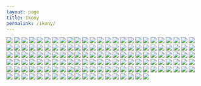 ```yaml
---
layout: page
title: Ikony
permalink: /ikony/
---
```



![]({{site.url}}/imgs/icons/svg2/accessibility.svg)
![]({{site.url}}/imgs/icons/svg2/administration.svg)
![]({{site.url}}/imgs/icons/svg2/alternative-complementary.svg)
![]({{site.url}}/imgs/icons/svg2/ambulance.svg)
![]({{site.url}}/imgs/icons/svg2/anesthesia.svg)
![]({{site.url}}/imgs/icons/svg2/billing.svg)
![]({{site.url}}/imgs/icons/svg2/cardiology.svg)
![]({{site.url}}/imgs/icons/svg2/care-staff-area.svg)
![]({{site.url}}/imgs/icons/svg2/cath-lab.svg)
![]({{site.url}}/imgs/icons/svg2/chapel.svg)
![]({{site.url}}/imgs/icons/svg2/coffee-shop.svg)
![]({{site.url}}/imgs/icons/svg2/dental.svg)
![]({{site.url}}/imgs/icons/svg2/dermatology.svg)
![]({{site.url}}/imgs/icons/svg2/diabetes-education.svg)
![]({{site.url}}/imgs/icons/svg2/drinking-fountain.svg)
![]({{site.url}}/imgs/icons/svg2/ear-nose-throat.svg)
![]({{site.url}}/imgs/icons/svg2/elevators.svg)
![]({{site.url}}/imgs/icons/svg2/emergency.svg)
![]({{site.url}}/imgs/icons/svg2/family-practice.svg)
![]({{site.url}}/imgs/icons/svg2/fire-extinguisher.svg)
![]({{site.url}}/imgs/icons/svg2/first-aid.svg)
![]({{site.url}}/imgs/icons/svg2/genetics.svg)
![]({{site.url}}/imgs/icons/svg2/gift-shop.svg)
![]({{site.url}}/imgs/icons/svg2/health-education.svg)
![]({{site.url}}/imgs/icons/svg2/health-services.svg)
![]({{site.url}}/imgs/icons/svg2/hearing-assistance.svg)
![]({{site.url}}/imgs/icons/svg2/hospital.svg)
![]({{site.url}}/imgs/icons/svg2/i-accessibility.svg)
![]({{site.url}}/imgs/icons/svg2/i-administration.svg)
![]({{site.url}}/imgs/icons/svg2/i-alternative-complementary.svg)
![]({{site.url}}/imgs/icons/svg2/i-ambulance.svg)
![]({{site.url}}/imgs/icons/svg2/i-anesthesia.svg)
![]({{site.url}}/imgs/icons/svg2/i-billing.svg)
![]({{site.url}}/imgs/icons/svg2/i-cardiology.svg)
![]({{site.url}}/imgs/icons/svg2/i-care-staff-area.svg)
![]({{site.url}}/imgs/icons/svg2/i-cath-lab.svg)
![]({{site.url}}/imgs/icons/svg2/i-chapel.svg)
![]({{site.url}}/imgs/icons/svg2/i-coffee-shop.svg)
![]({{site.url}}/imgs/icons/svg2/i-dental.svg)
![]({{site.url}}/imgs/icons/svg2/i-dermatology.svg)
![]({{site.url}}/imgs/icons/svg2/i-diabetes-education.svg)
![]({{site.url}}/imgs/icons/svg2/i-drinking-fountain.svg)
![]({{site.url}}/imgs/icons/svg2/i-ear-nose-throat.svg)
![]({{site.url}}/imgs/icons/svg2/i-elevators.svg)
![]({{site.url}}/imgs/icons/svg2/i-emergency.svg)
![]({{site.url}}/imgs/icons/svg2/i-family-practice.svg)
![]({{site.url}}/imgs/icons/svg2/i-fire-extinguisher.svg)
![]({{site.url}}/imgs/icons/svg2/i-first-aid.svg)
![]({{site.url}}/imgs/icons/svg2/i-genetics.svg)
![]({{site.url}}/imgs/icons/svg2/i-gift-shop.svg)
![]({{site.url}}/imgs/icons/svg2/i-health-education.svg)
![]({{site.url}}/imgs/icons/svg2/i-health-services.svg)
![]({{site.url}}/imgs/icons/svg2/i-hearing-assistance.svg)
![]({{site.url}}/imgs/icons/svg2/i-hospital.svg)
![]({{site.url}}/imgs/icons/svg2/i-imaging-alternative-ct.svg)
![]({{site.url}}/imgs/icons/svg2/i-imaging-alternative-mri-two.svg)
![]({{site.url}}/imgs/icons/svg2/i-imaging-alternative-mri.svg)
![]({{site.url}}/imgs/icons/svg2/i-imaging-alternative-pet.svg)
![]({{site.url}}/imgs/icons/svg2/i-imaging-root-category.svg)
![]({{site.url}}/imgs/icons/svg2/i-immunizations.svg)
![]({{site.url}}/imgs/icons/svg2/i-infectious-diseases.svg)
![]({{site.url}}/imgs/icons/svg2/i-information-us.svg)
![]({{site.url}}/imgs/icons/svg2/i-inpatient.svg)
![]({{site.url}}/imgs/icons/svg2/i-intensive-care.svg)
![]({{site.url}}/imgs/icons/svg2/i-internal-medicine.svg)
![]({{site.url}}/imgs/icons/svg2/i-interpreter-services.svg)
![]({{site.url}}/imgs/icons/svg2/i-kidney.svg)
![]({{site.url}}/imgs/icons/svg2/i-labor-delivery.svg)
![]({{site.url}}/imgs/icons/svg2/i-laboratory.svg)
![]({{site.url}}/imgs/icons/svg2/i-mammography.svg)
![]({{site.url}}/imgs/icons/svg2/i-medical-library.svg)
![]({{site.url}}/imgs/icons/svg2/i-medical-records.svg)
![]({{site.url}}/imgs/icons/svg2/i-mental-health.svg)
![]({{site.url}}/imgs/icons/svg2/i-mri-pet.svg)
![]({{site.url}}/imgs/icons/svg2/i-neurology.svg)
![]({{site.url}}/imgs/icons/svg2/i-no-smoking.svg)
![]({{site.url}}/imgs/icons/svg2/i-nursery.svg)
![]({{site.url}}/imgs/icons/svg2/i-nutrition.svg)
![]({{site.url}}/imgs/icons/svg2/i-oncology.svg)
![]({{site.url}}/imgs/icons/svg2/i-ophthalmology.svg)
![]({{site.url}}/imgs/icons/svg2/i-outpatient.svg)
![]({{site.url}}/imgs/icons/svg2/i-pathology.svg)
![]({{site.url}}/imgs/icons/svg2/i-pediatrics.svg)
![]({{site.url}}/imgs/icons/svg2/i-pharmacy.svg)
![]({{site.url}}/imgs/icons/svg2/i-physical-therapy.svg)
![]({{site.url}}/imgs/icons/svg2/i-radiology.svg)
![]({{site.url}}/imgs/icons/svg2/i-registration.svg)
![]({{site.url}}/imgs/icons/svg2/i-respiratory.svg)
![]({{site.url}}/imgs/icons/svg2/i-restaurant.svg)
![]({{site.url}}/imgs/icons/svg2/i-restrooms.svg)
![]({{site.url}}/imgs/icons/svg2/i-smoking.svg)
![]({{site.url}}/imgs/icons/svg2/i-social-services.svg)
![]({{site.url}}/imgs/icons/svg2/i-stairs.svg)
![]({{site.url}}/imgs/icons/svg2/i-surgery.svg)
![]({{site.url}}/imgs/icons/svg2/i-text-telephone.svg)
![]({{site.url}}/imgs/icons/svg2/i-ultrasound.svg)
![]({{site.url}}/imgs/icons/svg2/i-volume-control.svg)
![]({{site.url}}/imgs/icons/svg2/i-waiting-area.svg)
![]({{site.url}}/imgs/icons/svg2/i-womens-health.svg)
![]({{site.url}}/imgs/icons/svg2/imaging-alternative-ct.svg)
![]({{site.url}}/imgs/icons/svg2/imaging-alternative-mri-two.svg)
![]({{site.url}}/imgs/icons/svg2/imaging-alternative-mri.svg)
![]({{site.url}}/imgs/icons/svg2/imaging-alternative-pet.svg)
![]({{site.url}}/imgs/icons/svg2/imaging-root-category.svg)
![]({{site.url}}/imgs/icons/svg2/immunizations.svg)
![]({{site.url}}/imgs/icons/svg2/infectious-diseases.svg)
![]({{site.url}}/imgs/icons/svg2/information-us.svg)
![]({{site.url}}/imgs/icons/svg2/inpatient.svg)
![]({{site.url}}/imgs/icons/svg2/intensive-care.svg)
![]({{site.url}}/imgs/icons/svg2/internal-medicine.svg)
![]({{site.url}}/imgs/icons/svg2/interpreter-services.svg)
![]({{site.url}}/imgs/icons/svg2/kidney.svg)
![]({{site.url}}/imgs/icons/svg2/labor-delivery.svg)
![]({{site.url}}/imgs/icons/svg2/laboratory.svg)
![]({{site.url}}/imgs/icons/svg2/mammography.svg)
![]({{site.url}}/imgs/icons/svg2/medical-library.svg)
![]({{site.url}}/imgs/icons/svg2/medical-records.svg)
![]({{site.url}}/imgs/icons/svg2/mental-health.svg)
![]({{site.url}}/imgs/icons/svg2/mri-pet.svg)
![]({{site.url}}/imgs/icons/svg2/neurology.svg)
![]({{site.url}}/imgs/icons/svg2/no-smoking.svg)
![]({{site.url}}/imgs/icons/svg2/nursery.svg)
![]({{site.url}}/imgs/icons/svg2/nutrition.svg)
![]({{site.url}}/imgs/icons/svg2/oncology.svg)
![]({{site.url}}/imgs/icons/svg2/ophthalmology.svg)
![]({{site.url}}/imgs/icons/svg2/outpatient.svg)
![]({{site.url}}/imgs/icons/svg2/pathology.svg)
![]({{site.url}}/imgs/icons/svg2/pediatrics.svg)
![]({{site.url}}/imgs/icons/svg2/pharmacy.svg)
![]({{site.url}}/imgs/icons/svg2/physical-therapy.svg)
![]({{site.url}}/imgs/icons/svg2/radiology.svg)
![]({{site.url}}/imgs/icons/svg2/registration.svg)
![]({{site.url}}/imgs/icons/svg2/respiratory.svg)
![]({{site.url}}/imgs/icons/svg2/restaurant.svg)
![]({{site.url}}/imgs/icons/svg2/restrooms.svg)
![]({{site.url}}/imgs/icons/svg2/smoking.svg)
![]({{site.url}}/imgs/icons/svg2/social-services.svg)
![]({{site.url}}/imgs/icons/svg2/stairs.svg)
![]({{site.url}}/imgs/icons/svg2/surgery.svg)
![]({{site.url}}/imgs/icons/svg2/text-telephone.svg)
![]({{site.url}}/imgs/icons/svg2/ultrasound.svg)
![]({{site.url}}/imgs/icons/svg2/volume-control.svg)
![]({{site.url}}/imgs/icons/svg2/waiting-area.svg)
![]({{site.url}}/imgs/icons/svg2/womens-health.svg)
